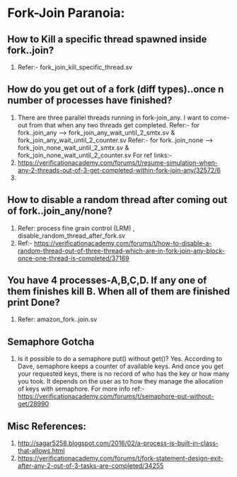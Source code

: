 # Fork-Join Paranoia:

## How to Kill a specific thread spawned inside fork..join?
1. Refer:- fork_join_kill_specific_thread.sv

## How do you get out of a fork (diff types)..once n number of processes have finished?
1. There are three parallel threads running in fork-join_any. I want to come-out from that when any two threads get completed.
Refer:- for fork..join_any --> fork_join_any_wait_until_2_smtx.sv & fork_join_any_wait_until_2_counter.sv
Refer:- for fork..join_none --> fork_join_none_wait_until_2_smtx.sv & fork_join_none_wait_until_2_counter.sv
For ref links:-
2. https://verificationacademy.com/forums/t/resume-simulation-when-any-2-threads-out-of-3-get-completed-within-fork-join-any/32572/6
3. 

## How to disable a random thread after coming out of fork..join_any/none?
1. Refer: process fine grain control (LRM) , disable_random_thread_after_fork.sv
2. Ref:- https://verificationacademy.com/forums/t/how-to-disable-a-random-thread-out-of-three-thread-which-are-in-fork-join-any-block-once-one-thread-is-completed/37169

## You have 4 processes-A,B,C,D. If any one of them finishes kill B. When all of them are finished print Done?
1. Refer: amazon_fork..join.sv

## Semaphore Gotcha
1. Is it possible to do a semaphore put() without get()?
Yes. According to Dave, semaphore keeps a counter of available keys. And once you get your requested keys, there is no record of who has the key or how many you took. It depends on the user as to how they manage the allocation of keys with semaphore.
For more info ref:- https://verificationacademy.com/forums/t/semaphore-put-without-get/28990


## Misc References:
1) http://sagar5258.blogspot.com/2016/02/a-process-is-built-in-class-that-allows.html
2) https://verificationacademy.com/forums/t/fork-statement-design-exit-after-any-2-out-of-3-tasks-are-completed/34255